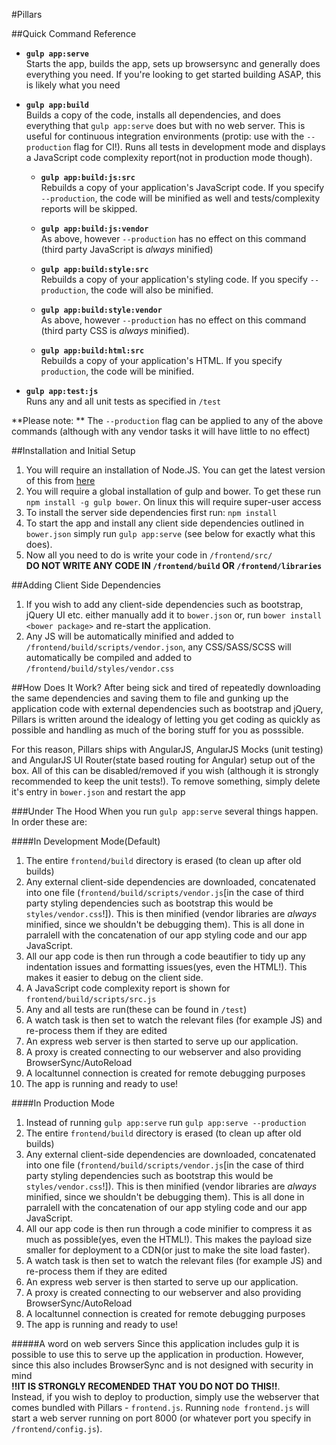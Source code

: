 #Pillars

##Quick Command Reference

- **`gulp app:serve`**  
  Starts the app, builds the app, sets up browsersync and generally does everything you need. If you're looking to get started building ASAP, this is likely what you need

- **`gulp app:build`**  
  Builds a copy of the code, installs all dependencies, and does everything that `gulp app:serve` does but with no web server. This is useful for continuous integration environments (protip: use with the ``--production`` flag for CI!). Runs all tests in development mode and displays a JavaScript code complexity report(not in production mode though).

    - **`gulp app:build:js:src`**  
    Rebuilds a copy of your application's JavaScript code. If you specify `--production`, the code will be minified as well and tests/complexity reports will be skipped. 

    - **`gulp app:build:js:vendor`**  
    As above, however `--production` has no effect on this command (third party JavaScript is _always_ minified)

    - **`gulp app:build:style:src`**  
    Rebuilds a copy of your application's styling code. If you specify `--production`, the code will also be minified. 

    - **`gulp app:build:style:vendor`**  
    As above, however `--production` has no effect on this command (third party CSS is _always_ minified).

    - **`gulp app:build:html:src`**  
    Rebuilds a copy of your application's HTML. If you specify `production`, the code will be minified.

- **`gulp app:test:js`**  
  Runs any and all unit tests as specified in `/test`

**Please note: ** The `--production` flag can be applied to any of the above commands (although with any vendor tasks it will have little to no effect)

##Installation and Initial Setup
1. You will require an installation of Node.JS. You can get the latest version of this from [here](http://nodejs.org/)
1. You will require a global installation of gulp and bower. To get these run `npm install -g gulp bower`. On linux this will require super-user access
1. To install the server side dependencies first run: `npm install`
1. To start the app and install any client side dependencies outlined in `bower.json` simply run `gulp app:serve` (see below for exactly what this does).
1. Now all you need to do is write your code in `/frontend/src/`  
   **DO NOT WRITE ANY CODE IN `/frontend/build` OR `/frontend/libraries`**


##Adding Client Side Dependencies
1. If you wish to add any client-side dependencies such as bootstrap, jQuery UI etc. either manually add it to `bower.json` or, run `bower install <bower package>` and re-start the application.
1. Any JS will be automatically minified and added to `/frontend/build/scripts/vendor.json`, any CSS/SASS/SCSS will automatically be compiled and added to `/frontend/build/styles/vendor.css`

##How Does It Work?
After being sick and tired of repeatedly downloading the same dependencies and saving them to file and gunking up the application code with external dependencies such as bootstrap and jQuery, Pillars is written around the idealogy of letting you get coding as quickly as possible and handling as much of the boring stuff for you as posssible.  

For this reason, Pillars ships with AngularJS, AngularJS Mocks (unit testing) and AngularJS UI Router(state based routing for Angular) setup out of the box. All of this can be disabled/removed if you wish (although it is strongly recommended to keep the unit tests!). To remove something, simply delete it's entry in `bower.json` and restart the app

###Under The Hood
When you run `gulp app:serve` several things happen. In order these are:  

####In Development Mode(Default)
1. The entire `frontend/build` directory is erased (to clean up after old builds)
1. Any external client-side dependencies are downloaded, concatenated into one file (`frontend/build/scripts/vendor.js`[in the case of third party styling dependencies such as bootstrap this would be `styles/vendor.css`!]). This is then minified (vendor libraries are _always_ minified, since we shouldn't be debugging them). This is all done in parralell with the concatenation of our app styling code and our app JavaScript.
1. All our app code is then run through a code beautifier to tidy up any indentation issues and formatting issues(yes, even the HTML!). This makes it easier to debug on the client side.
1. A JavaScript code complexity report is shown for `frontend/build/scripts/src.js`
1. Any and all tests are run(these can be found in `/test`)
1. A watch task is then set to watch the relevant files (for example JS) and re-process them if they are edited
1. An express web server is then started to serve up our application. 
1. A proxy is created connecting to our webserver and also providing BrowserSync/AutoReload
1. A localtunnel connection is created for remote debugging purposes
1. The app is running and ready to use!

####In Production Mode
1. Instead of running `gulp app:serve` run `gulp app:serve --production`
1. The entire `frontend/build` directory is erased (to clean up after old builds)
1. Any external client-side dependencies are downloaded, concatenated into one file (`frontend/build/scripts/vendor.js`[in the case of third party styling dependencies such as bootstrap this would be `styles/vendor.css`!]). This is then minified (vendor libraries are _always_ minified, since we shouldn't be debugging them). This is all done in parralell with the concatenation of our app styling code and our app JavaScript.
1. All our app code is then run through a code minifier to compress it as much as possible(yes, even the HTML!). This makes the payload size smaller for deployment to a CDN(or just to make the site load faster).
1. A watch task is then set to watch the relevant files (for example JS) and re-process them if they are edited
1. An express web server is then started to serve up our application. 
1. A proxy is created connecting to our webserver and also providing BrowserSync/AutoReload
1. A localtunnel connection is created for remote debugging purposes
1. The app is running and ready to use!

#####A word on web servers
Since this application includes gulp it is possible to use this to serve up the application in production. However, since this also includes BrowserSync and is not designed with security in mind  
**!!IT IS STRONGLY RECOMENDED THAT YOU DO NOT DO THIS!!**.  
Instead, if you wish to deploy to production, simply use the webserver that comes bundled with Pillars - `frontend.js`. Running `node frontend.js` will start a web server running on port 8000 (or whatever port you specify in `/frontend/config.js`).